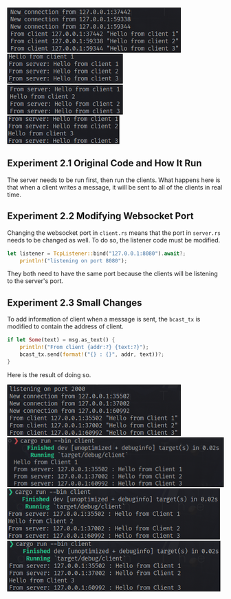 ![Alt text](img/ser.png)
![Alt text](img/cl-1.png)
![Alt text](img/cl-2.png)
![Alt text](img/cl-3.png)

## Experiment 2.1 Original Code and How It Run
The server needs to be run first, then run the clients. What happens here is that when a client writes a message, it will be sent to all of the clients in real time.

## Experiment 2.2 Modifying Websocket Port
Changing the websocket port in `client.rs` means that the port in `server.rs` needs to be changed as well. To do so, the listener code must be modified.

```rust
let listener = TcpListener::bind("127.0.0.1:8080").await?;
    println!("listening on port 8080");
```

They both need to have the same port because the clients will be listening to the server's port.

## Experiment 2.3 Small Changes
To add information of client when a message is sent, the `bcast_tx` is modified to contain the address of client.

```rust
if let Some(text) = msg.as_text() {
    println!("From client {addr:?} {text:?}");
    bcast_tx.send(format!("{} : {}", addr, text))?;
}
```

Here is the result of doing so.

![Alt text](img/server.png)
![Alt text](img/client1.png)
![Alt text](img/client2.png)
![Alt text](img/client3.png)